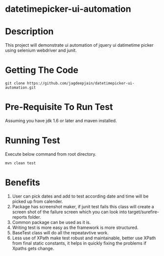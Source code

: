 datetimepicker-ui-automation
============================

Description
===========
This project will demonstrate ui automation of jquery ui datimetime picker using selenium webdriver and junit.

Getting The Code
================
```
git clone https://github.com/jagdeepjain/datetimepicker-ui-automation.git
```

Pre-Requisite To Run Test
=========================
Assuming you have jdk 1.6 or later and maven installed.

Running Test
============
Execute below command from root directory.
```
mvn clean test
```

Benefits
========
1. User can pick dates and add to test according date and time will be picked up from calender.
2. Package has screenshot maker, if junit test fails this class will create a screen shot of the failure screen which you can look into target/surefire-reports folder.
3. Common package can be used as it is.
4. Writing test is more easy as the framework is more structured.
5. BaseTest class will do all the repeatavtive work.
6. Less use of XPath make test robust and maintainable, better use XPath from final static constants, it helps in quickly fixing the problems if Xpaths gets change.

